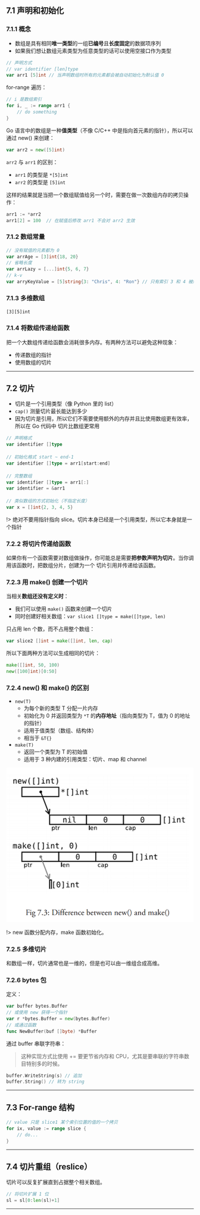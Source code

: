 ## 7.1 声明和初始化

### 7.1.1 概念

- 数组是具有相同**唯一类型**的一组**已编号**且**长度固定**的数据项序列
- 如果我们想让数组元素类型为任意类型的话可以使用空接口作为类型

```go
// 声明方式
// var identifier [len]type
var arr1 [5]int // 当声明数组时所有的元素都会被自动初始化为默认值 0
```

for-range 遍历：

```go
// i 是数组索引
for i, _ := range arr1 {
    // do something
}
```

Go 语言中的数组是一种**值类型**（不像 C/C++ 中是指向首元素的指针），所以可以通过 new() 来创建：

```go
var arr2 = new([5]int)
```

`arr2` 与 `arr1` 的区别：

- `arr1` 的类型是 `*[5]int`
- `arr2` 的类型是 `[5]int`

这样的结果就是当把一个数组赋值给另一个时，需要在做一次数组内存的拷贝操作：

```go
arr1 := *arr2
arr1[2] = 100  // 在赋值后修改 arr1 不会对 arr2 生效
```

### 7.1.2 数组常量

```go
// 没有赋值的元素都为 0
var arrAge = [3]int{18, 20}
// 省略长度
var arrLazy = [...]int{5, 6, 7}
// k-v
var arryKeyValue = [5]string{3: "Chris", 4: "Ron"} // 只有索引 3 和 4 被赋予实际的值，其他元素都被设置为空的字符串
```

### 7.1.3 多维数组

`[3][5]int`

### 7.1.4 将数组传递给函数

把一个大数组传递给函数会消耗很多内存。有两种方法可以避免这种现象：

- 传递数组的指针
- 使用数组的切片

----

## 7.2 切片

- 切片是一个引用类型（像 Python 里的 list）
- `cap()` 测量切片最长能达到多少
- 因为切片是引用，所以它们不需要使用额外的内存并且比使用数组更有效率，所以在 Go 代码中 切片比数组更常用

```go
// 声明格式
var identifier []type

// 初始化格式 start ~ end-1
var identifier []type = arr1[start:end]

// 完整数组
var identifier []type = arr1[:]
var identifier = &arr1

// 类似数组的方式初始化（不指定长度）
var x = []int{2, 3, 4, 5}
```

!> 绝对不要用指针指向 slice。切片本身已经是一个引用类型，所以它本身就是一个指针

### 7.2.2 将切片传递给函数

如果你有一个函数需要对数组做操作，你可能总是需要**把参数声明为切片**。当你调用该函数时，把数组分片，创建为一个 切片引用并传递给该函数。

### 7.2.3 用 make() 创建一个切片

当相关**数组还没有定义时**：

- 我们可以使用 `make()` 函数来创建一个切片
- 同时创建好相关数组：`var slice1 []type = make([]type, len)`

只占用 len 个数，而不占用整个数组：

```go
var slice2 []int = make([]int, len, cap)
```

所以下面两种方法可以生成相同的切片：

```go
make([]int, 50, 100)
new([100]int)[0:50]
```

### 7.2.4 new() 和 make() 的区别

- `new(T)`
  - 为每个新的类型 T 分配一片内存
  - 初始化为 0 并返回类型为 `*T` 的**内存地址**（指向类型为 T，值为 0 的地址的指针）
  - 适用于值类型（数组、结构体）
  - 相当于 `&T{}`
- `make(T)`
  - 返回一个类型为 T 的初始值
  - 适用于 3 种内建的引用类型：切片、map 和 channel

![](https://github.com/unknwon/the-way-to-go_ZH_CN/raw/master/eBook/images/7.2_fig7.3.png?raw=true)

!> new 函数分配内存，make 函数初始化。

### 7.2.5 多维切片

和数组一样，切片通常也是一维的，但是也可以由一维组合成高维。

### 7.2.6 bytes 包

定义：

```go
var buffer bytes.Buffer
// 或使用 new 获得一个指针
var r *bytes.Buffer = new(bytes.Buffer)
// 或通过函数
func NewBuffer(buf []byte) *Buffer
```

通过 buffer 串联字符串：

> 这种实现方式比使用 += 要更节省内存和 CPU，尤其是要串联的字符串数目特别多的时候。

```go
buffer.WriteString(s) // 追加
buffer.String() // 转为 string
```

----

## 7.3 For-range 结构

```go
// value 只是 slice1 某个索引位置的值的一个拷贝
for ix, value := range slice {
    // do...
}
```

----

## 7.4 切片重组（reslice）

切片可以反复扩展直到占据整个相关数组。

```go
// 将切片扩展 1 位
sl = sl[0:len(sl)+1]
```

----